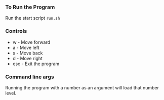 ### To Run the Program
Run the start script `run.sh`

### Controls
* w - Move forward
* a - Move left
* s - Move back
* d - Move right
* esc - Exit the program

### Command line args
Running the program with a number as an argument will load that number level.
